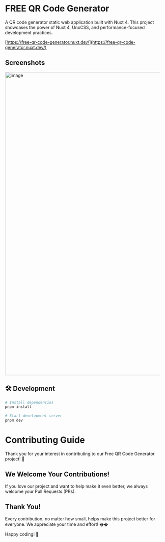 # FREE QR Code Generator

A QR code generator static web application built with Nuxt 4. This project showcases the power of Nuxt 4, UnoCSS, and performance-focused development practices.

[https://free-qr-code-generator.nuxt.dev/](https://free-qr-code-generator.nuxt.dev/)

## Screenshots

<img width="1552" height="987" alt="image" src="https://github.com/user-attachments/assets/71f6c58e-fa6a-4f33-8b6d-bf5186f4f01c" />

## 🛠️ Development

```bash
# Install dependencies
pnpm install

# Start development server
pnpm dev
```

# Contributing Guide

Thank you for your interest in contributing to our Free QR Code Generator project! 🎉

## We Welcome Your Contributions!

If you love our project and want to help make it even better, we always welcome your Pull Requests (PRs).

## Thank You!

Every contribution, no matter how small, helps make this project better for everyone. We appreciate your time and effort! ��

Happy coding! 🚀